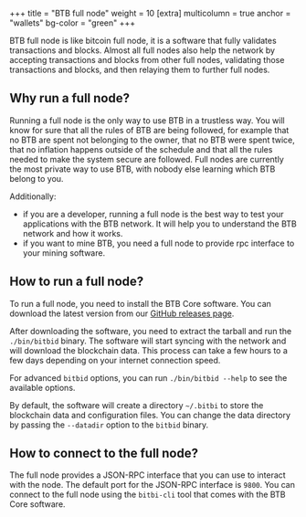 +++
title = "BTB full node"
weight = 10
[extra]
multicolumn = true
anchor = "wallets"
bg-color = "green"
+++

BTB full node is like bitcoin full node, it is a software that fully validates transactions and blocks. Almost all full nodes also help the network by accepting transactions and blocks from other full nodes, validating those transactions and blocks, and then relaying them to further full nodes.

## Why run a full node?

Running a full node is the only way to use BTB in a trustless way. You will know for sure that all the rules of BTB are being followed, for example that no BTB are spent not belonging to the owner, that no BTB were spent twice, that no inflation happens outside of the schedule and that all the rules needed to make the system secure are followed. Full nodes are currently the most private way to use BTB, with nobody else learning which BTB belong to you.

Additionally:

* if you are a developer, running a full node is the best way to test your applications with the BTB network. It will help you to understand the BTB network and how it works.
* if you want to mine BTB, you need a full node to provide rpc interface to your mining software.

## How to run a full node?

To run a full node, you need to install the BTB Core software. You can download the latest version from our [GitHub releases page](https://github.com/bitbi-core/bitbi/releases).

After downloading the software, you need to extract the tarball and run the `./bin/bitbid` binary. The software will start syncing with the network and will download the blockchain data. This process can take a few hours to a few days depending on your internet connection speed. 

For advanced `bitbid` options, you can run `./bin/bitbid --help` to see the available options.

By default, the software will create a directory `~/.bitbi` to store the blockchain data and configuration files. You can change the data directory by passing the `--datadir` option to the `bitbid` binary.

## How to connect to the full node?

The full node provides a JSON-RPC interface that you can use to interact with the node. The default port for the JSON-RPC interface is `9800`. You can connect to the full node using the `bitbi-cli` tool that comes with the BTB Core software.
